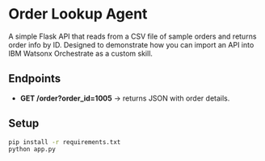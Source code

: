 # Order Lookup Agent

A simple Flask API that reads from a CSV file of sample orders and returns order info by ID.
Designed to demonstrate how you can import an API into IBM Watsonx Orchestrate as a custom skill.

## Endpoints

- **GET /order?order_id=1005** → returns JSON with order details.

## Setup

```bash
pip install -r requirements.txt
python app.py
